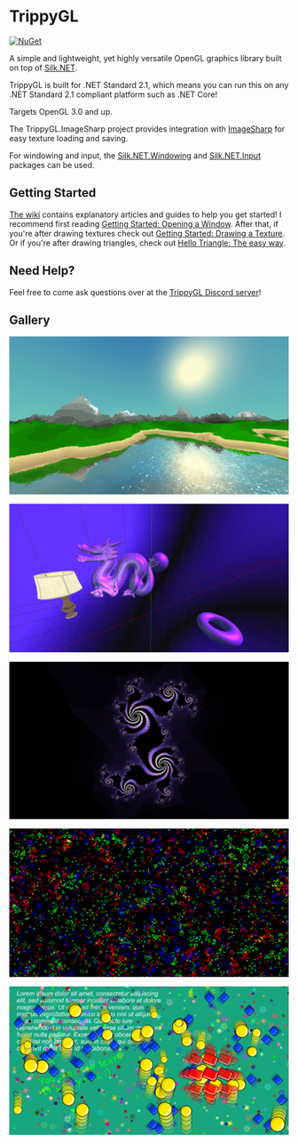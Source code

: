 # TrippyGL
[![NuGet](https://img.shields.io/nuget/v/TrippyGL)](https://nuget.org/packages/TrippyGL)

A simple and lightweight, yet highly versatile OpenGL graphics library built on top of [Silk.NET](https://github.com/Ultz/Silk.NET/).

TrippyGL is built for .NET Standard 2.1, which means you can run this on any .NET Standard 2.1 compliant platform such as .NET Core!

Targets OpenGL 3.0 and up.

The TrippyGL.ImageSharp project provides integration with [ImageSharp](https://github.com/SixLabors/ImageSharp) for easy texture loading and saving.

For windowing and input, the [Silk.NET.Windowing](https://www.nuget.org/packages/Silk.NET.Windowing) and [Silk.NET.Input](https://www.nuget.org/packages/Silk.NET.Input) packages can be used.

## Getting Started
[The wiki](https://github.com/SilkCommunity/TrippyGL/wiki) contains explanatory articles and guides to help you get started! I recommend first reading [Getting Started: Opening a Window](https://github.com/SilkCommunity/TrippyGL/wiki/Getting-Started:-Opening-a-Window). After that, if you're after drawing textures check out [Getting Started: Drawing a Texture](https://github.com/SilkCommunity/TrippyGL/wiki/Getting-Started:-Drawing-a-Texture). Or if you're after drawing triangles, check out [Hello Triangle: The easy way](https://github.com/SilkCommunity/TrippyGL/wiki/Hello-Triangle:-The-easy-way).

## Need Help?
Feel free to come ask questions over at the [TrippyGL Discord server](https://discord.gg/3j5Q4zN)!

## Gallery
![](images/img_terrain.png)

![](images/img_lighting.png)

![](images/img_fractal.png)

![](images/img_conways.png)

![](images/img_bouncyballs.png)
